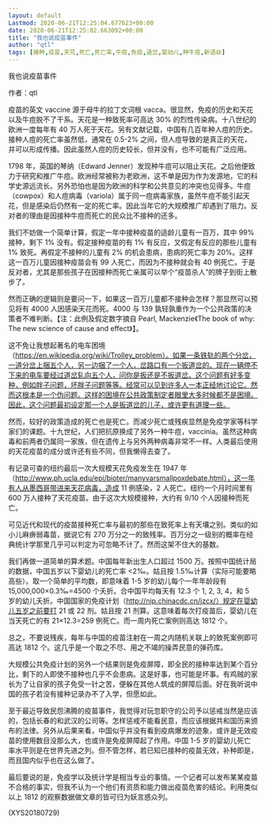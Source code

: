 ```yaml
---
layout: default
Lastmod: 2020-06-21T12:25:04.677623+00:00
date: 2020-06-21T12:25:02.663092+00:00
title: "我也说疫苗事件"
author: "qtl"
tags: [接种,疫苗,天花,死亡,死亡率,牛痘,免疫,道岔,婴幼儿,种牛痘,新语丝]
---
```


我也说疫苗事件

作者：qtl

疫苗的英文 vaccine 源于母牛的拉丁文词根 vacca。很显然，免疫的历史和天花以及牛痘脱不了干系。天花是一种致死率可高达 30% 的烈性传染病。十八世纪的欧洲一度每年有 40 万人死于天花。另有文献记载，中国有几百年种人痘的历史。接种人痘的死亡率虽然低，通常在 0.5-2% 之间，但人痘导致的是真正的天花，并可以形成传播。因此虽然人痘的历史较长，但并没有，也不可能有广泛应用。

1798 年，英国的琴纳（Edward Jenner）发现种牛痘可以阻止天花。之后他便致力于研究和推广牛痘。欧洲经常被称为老欧洲，这不单是因为作为发源地，它的科学史源远流长。另外恐怕也是因为欧洲的科学和公共意见的冲突也见得多。牛痘（cowpox）和人痘病毒（variola）属于同一痘病毒家族，虽然牛痘不能引起天花，但是感染后仍然有一定的死亡率。因此当年它的大规模推广却遇到了阻力。反对者的理由是因接种牛痘而死亡的民众比不接种的还多。

我们不妨做一个简单计算，假定一年中接种疫苗的适龄儿童有一百万，其中 99% 接种，剩下 1% 没有。假定接种疫苗的有 1% 有反应，又假定有反应的那些儿童有 1% 致死。再假定不接种的儿童有 2% 的机会患病，患病的死亡率为 20%。这样这一百万儿童因接种疫苗会有 99 人死亡，而因为不接种就会有 40 例死亡。于是反对者，尤其是那些孩子在因接种而死亡亲属可以举个“疫苗杀人”的牌子到街上散步了。

然而正确的逻辑则是要问一下，如果这一百万儿童都不接种会怎样？那显然可以预见将有 4000 人因感染天花而死。4000 与 139 孰轻孰重作为一个公共政策的决策者不难判断。【注：此例及假定数字摘自 Pearl, Mackenzie《The book of why: The new science of cause and effect》】。

这不免让我想起著名的电车困境（https://en.wikipedia.org/wiki/Trolley_problem）。如果一条铁轨的两个分岔，一道分岔上捆五个人，另一边捆了一个人，岔路口有一个扳道岔的。现在一辆停不下来的电车要经过道岔轧向五个人，问你是扳还是不扳道岔。这个问题有好多变种，例如胖子问题，坏胖子问题等等。经常可以见到许多人一本正经地讨论它。然而这根本是一个伪问题。这样的困境在公共政策制定者眼里大多时候都不是困境。因此，这个问题最初设定那一个人是扳道岔的儿子，或许更有道理一些。

然而，较好的政策造成的死亡也是死亡。而减少死亡或残疾显然是免疫学家等科学家们的课题。十九世纪，人们把抗原换成了另外一种牛痘，vaccinia。虽然这种病毒和前两者仍属同一家族，但在遗传上与另外两种病毒非常不一样。人类最后使用的天花疫苗的成分或许还有些不同，但我懒得去查了。

有记录可查的纽约最后一次大规模天花免疫发生在 1947 年（http://www.ph.ucla.edu/epi/bioter/manyvarsmallpoxdebate.html），这一年有人从墨西哥带进来天花病毒，造成 11 例感染，2 人死亡。纽约一个月时间里有 600 万人接种了天花疫苗。由于这次大规模接种，大约有 9/10 个人因接种而死亡。

可见近代和现代的疫苗接种死亡率与最初的那些在致死率上有天壤之别。类似的如小儿麻痹弱毒苗，据说它有 270 万分之一的致残率。百万分之一级别的概率在经典统计学那里几乎可以判定为可忽略不计了。然而这架不住大的基数。

我们再做一道简单的算术题。中国每年新出生人口超过 1500 万。按照中国统计局的数据，中国五岁以下婴幼儿的死亡率 <2‰。姑且按 1.5‰计算（实际可能要略高些）。取一个简单的平均数，即意味着 1-5 岁的幼儿每个一年年龄段有 15,000,000×0.3‰=4500 个夭折。合中国平均每天有 12.3 个 1, 2, 3, 4，和 5 岁的幼儿夭折。中国国家的免疫计划（http://nip.chinacdc.cn/jzcx/）规定在婴幼儿五岁之前要打 21 或 22 剂。姑且按 21 剂算。这意味着每次打疫苗后，婴幼儿在当天死亡的有 21×12.3=259 例死亡。而一周内死亡案例则高达 1812 个。

总之，不要说残疾，每年与中国的疫苗注射在一周之内随机关联上的致死案例即可高达 1812 个。这几乎是一个取之不尽、用之不竭的操弄民意的弹药库。

大规模公共免疫计划的另外一个结果则是免疫屏障，即全民的接种率达到某个百分比，剩下的人即使不接种也几乎不会患病。这是好事，也可能是坏事。有鸡贼的家长为了让自家的孩子免受一针之苦，便躲在其他人筑成的屏障后面。好在我听说中国的孩子若没有接种记录办不了入学，但愿如此。

至于最近导致民怨沸腾的疫苗事件，我觉得对玩忽职守的公司予以惩戒当然是应该的，包括长春的和武汉的公司等。怎样惩戒不能看民意，而应该根据共和国历来颁布的法律。另外从后果来看，中国似乎并没有看到疫病爆发的迹象，或许是无效疫苗的使用数目没那么大，也或许是免疫屏障起了作用。中国 1-5 岁的婴幼儿死亡率水平则是在世界先进之列。但不管怎样，若已知已接种的疫苗无效，补种即是，而且国内似乎也在这么做了。

最后要说的是，免疫学以及统计学是相当专业的事情。一个记者可以发布某某疫苗不合格的事实，但我不认为一个他们有资质和能力做出疫苗危害的结论。利用类似以上 1812 的观察数据做文章的皆可归为妖言惑众列。

(XYS20180729)

